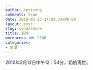 ```yaml
---
author: hesicong
comments: true
date: 2010-02-13 14:03:34+00:00
layout: post
slug: condolence
title: 哀悼
wordpress_id: 2186
categories:
- 生活
---
```


2010年2月12日中午12：54分，奶奶离世。
